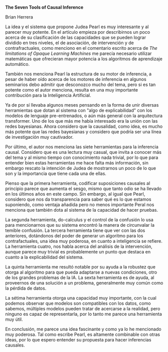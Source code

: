 **The Seven Tools of Causal Inference**

Brian Herrera

La idea y el sistema que propone Judea Pearl es muy interesante y al parecer muy potente.  En el artículo empieza por describirnos un poco acerca de su clasificación de las capacidades que se pueden lograr dividido en tres niveles, el de asociación, de intervención y de contrafractuales, como menciono en el comentario escrito acerca de *The limitations of Opaque Learning Machines* me parecía necesario utilizar matemáticas que ofrecieran mayor potencia a los algoritmos de aprendizaje automático.

También nos menciona Pearl la estructura de su motor de inferencia, a pesar de haber oído acerca de los motores de inferencia en algunos seminarios debo admitir que desconozco mucho del tema, pero si es tan potente como el autor menciona, resulta en una muy importante contribución para la Inteligencia Artificial.

Ya de por sí llevaba algunos meses pensando en la forma de unir diversas herramientas que dotan al sistema con "algo de explicabilidad" con los modelos de lenguaje pre-entrenados, o aún más general con la arquitectura transformer. Uno de los que más me había interesado era la unión con las redes bayesianas. Ahora considero que la causalidad, como idea, es mucho más potente que las redes bayesianas y considero que podría ser una línea de investigación muy cautivador.

Por último, el autor nos menciona las siete herramientas para la inferencia causal. Considero que es una lectura muy casual, que invita a conocer más del tema y al mismo tiempo con conocimiento nada trivial, por lo que para entender bien estas herramientas me hace falta más información, sin embargo rescato la intención de Judea de mostrarnos un poco de lo que son y la importancia que tiene cada una de ellas.

Pienso que la primera herramienta, codificar suposiciones causales al principio parece que aumenta el sesgo, mismo que tanto odio se ha llevado en los últimos años en este campo. Sin embargo, al igual que Pearl, considero que nos da transparencia para saber qué es lo que estamos suponiendo, como ventaja añadida pero no menos importante Peral nos menciona que también dota al sistema de la capacidad de hacer pruebas.

La segunda herramienta, do-calculus y el control de la confusión lo usa para mencionarnos que su sistema encontró la manera de circunvalar la temible confusión. La tercera herramienta tiene que ver con las dos anteriores, dotándonos del poder de generar un algoritmo para los contrafactuales, una idea muy poderosa, en cuanto a inteligencia se refiere. La herramienta cuatro, nos habla acerca del análisis de la intervención, aunque parece muy trivial es probablemente un punto que destaca en cuanto a la explicabilidad del sistema. 

La quinta herramienta me resultó notable por su ayuda a la robustez que otorga al algoritmo para que pueda adaptarse a nuevas condiciones, otro de los grandes problemas de la IA. La sexta herramienta es de ayuda, al proveernos de una solución a un problema, generalmente muy común como la pérdida de datos.

La sétima herramienta otorga una capacidad muy importante, con la cual podemos observar que modelos son compatibles con los datos, como sabemos, múltiples modelos pueden tratar de acercarse a la realidad, pero ninguno es capaz de representarla, por lo tanto me parece una herramienta muy útil.

En conclusión, me parece una idea fascinante y como ya lo he mencionado muy poderosa. Tal como escribe Pearl, es altamente combinable con otras ideas, por lo que espero entender su propuesta para hacer inferencias causales.